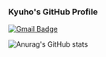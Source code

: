 ###  Kyuho's GitHub Profile
[![Gmail Badge](https://img.shields.io/badge/Gmail-d14836?style=flat-square&logo=Gmail&logoColor=white&link=mailto:snugyun01@gmail.com)](lkh04231015@gmail.com)

![Anurag's GitHub stats](https://github-readme-stats.vercel.app/api?username=RottenTofu&show_icons=true&theme=tokyonight)
